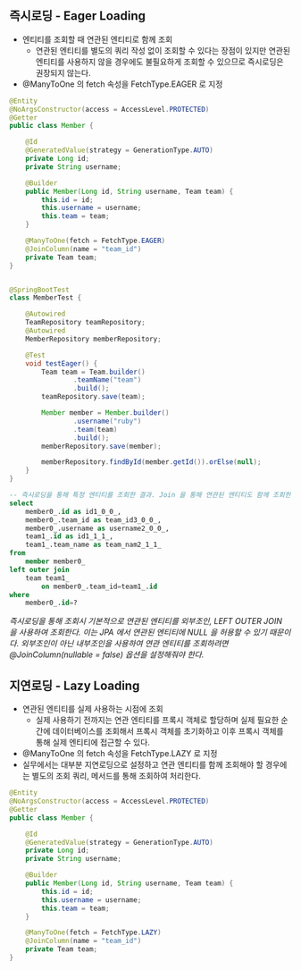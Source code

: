 ## 즉시로딩 - Eager Loading
- 엔티티를 조회할 때 연관된 엔티티로 함께 조회
  - 연관된 엔티티를 별도의 쿼리 작성 없이 조회할 수 있다는 장점이 있지만 연관된 엔티티를 사용하지 않을 경우에도
  불필요하게 조회할 수 있으므로 즉시로딩은 권장되지 않는다.
- @ManyToOne 의 fetch 속성을 FetchType.EAGER 로 지정
```java
@Entity
@NoArgsConstructor(access = AccessLevel.PROTECTED)
@Getter
public class Member {

    @Id
    @GeneratedValue(strategy = GenerationType.AUTO)
    private Long id;
    private String username;

    @Builder
    public Member(Long id, String username, Team team) {
        this.id = id;
        this.username = username;
        this.team = team;
    }

    @ManyToOne(fetch = FetchType.EAGER)
    @JoinColumn(name = "team_id")
    private Team team;
}


@SpringBootTest
class MemberTest {

    @Autowired
    TeamRepository teamRepository;
    @Autowired
    MemberRepository memberRepository;

    @Test
    void testEager() {
        Team team = Team.builder()
                .teamName("team")
                .build();
        teamRepository.save(team);

        Member member = Member.builder()
                .username("ruby")
                .team(team)
                .build();
        memberRepository.save(member);

        memberRepository.findById(member.getId()).orElse(null);
    }
}
```
```sql
-- 즉시로딩을 통해 특정 엔티티를 조회한 결과. Join 을 통해 연관된 엔티티도 함께 조회한다.
select
    member0_.id as id1_0_0_,
    member0_.team_id as team_id3_0_0_,
    member0_.username as username2_0_0_,
    team1_.id as id1_1_1_,
    team1_.team_name as team_nam2_1_1_ 
from
    member member0_ 
left outer join
    team team1_ 
        on member0_.team_id=team1_.id 
where
    member0_.id=?
```
*즉시로딩을 통해 조회시 기본적으로 연관된 엔티티를 외부조인, LEFT OUTER JOIN 을 사용하여 조회한다.
이는 JPA 에서 연관된 엔티티에 NULL 을 허용할 수 있기 때문이다.
외부조인이 아닌 내부조인을 사용하여 연관 엔티티를 조회하려면 @JoinColumn(nullable = false) 옵션을 설정해줘야 한다.*

## 지연로딩 - Lazy Loading
- 연관된 엔티티를 실제 사용하는 시점에 조회
  - 실제 사용하기 전까지는 연관 엔티티를 프록시 객체로 할당하며 실제 필요한 순간에 데이터베이스를 조회해서
  프록시 객체를 초기화하고 이후 프록시 객체를 통해 실제 엔티티에 접근할 수 있다.
- @ManyToOne 의 fetch 속성을 FetchType.LAZY 로 지정
- 실무에서는 대부분 지연로딩으로 설정하고 연관 엔티티를 함께 조회해야 할 경우에는 별도의 조회 쿼리, 메서드를 통해
조회하여 처리한다.
```java
@Entity
@NoArgsConstructor(access = AccessLevel.PROTECTED)
@Getter
public class Member {

    @Id
    @GeneratedValue(strategy = GenerationType.AUTO)
    private Long id;
    private String username;

    @Builder
    public Member(Long id, String username, Team team) {
        this.id = id;
        this.username = username;
        this.team = team;
    }

    @ManyToOne(fetch = FetchType.LAZY)
    @JoinColumn(name = "team_id")
    private Team team;
}
```